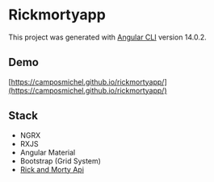 # Rickmortyapp

This project was generated with [Angular CLI](https://github.com/angular/angular-cli) version 14.0.2.

## Demo
[https://camposmichel.github.io/rickmortyapp/](https://camposmichel.github.io/rickmortyapp/)

## Stack
- NGRX
- RXJS
- Angular Material
- Bootstrap (Grid System)
- [Rick and Morty Api](https://rickandmortyapi.com/)


